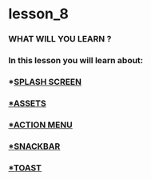 # lesson_8

### WHAT WILL YOU LEARN ?

### In this lesson you will learn about:
### *<u>SPLASH SCREEN
### *<u>ASSETS
### *<u>ACTION MENU
### *<u>SNACKBAR
### *<u>TOAST